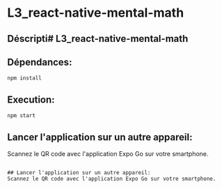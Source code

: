 # L3_react-native-mental-math

## Déscripti# L3_react-native-mental-math

## Dépendances:
```
npm install
```

## Execution:
```
npm start
```

## Lancer l'application sur un autre appareil:
Scannez le QR code avec l'application Expo Go sur votre smartphone.



```

## Lancer l'application sur un autre appareil:
Scannez le QR code avec l'application Expo Go sur votre smartphone.


